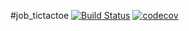 #job_tictactoe
[![Build Status](https://www.travis-ci.com/KirillBelyaev74/job4j_tictactoe.svg?branch=master)](https://www.travis-ci.com/KirillBelyaev74/job4j_tictactoe)
[![codecov](https://codecov.io/gh/KirillBelyaev74/job4j_tictactoe/branch/master/graph/badge.svg?token=TF88ECnHPj)](https://codecov.io/gh/KirillBelyaev74/job4j_tictactoe)
